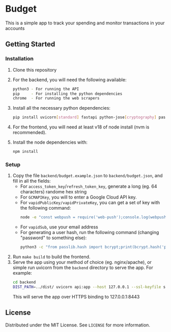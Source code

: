 # Budget

This is a simple app to track your spending and monitor transactions in your accounts

## Getting Started

### Installation

1. Clone this repository
2. For the backend, you will need the following available:
   ```sh
   python3 - For running the API
   pip     - For installing the python dependencies
   chrome  - For running the web scrapers
   ```

3. Install all the necessary python dependencies:
   ```sh
   pip install uvicorn[standard] fastapi python-jose[cryptography] passlib python-multipart jinja2
   ```

4. For the frontend, you will need at least v18 of node install (nvm is recommended).

5. Install the node dependencies with:
   ```sh
   npm install
   ```

### Setup

1. Copy the file `backend/budget.example.json` to `backend/budget.json`, and fill in all the fields:
   - For `access_token_key`/`refresh_token_key`, generate a long (eg. 64 characters) randome hex string
   - For `GCMAPIKey`, you will to enter a Google Cloud API key.
   - For `vapidPublicKey/vapidPrivateKey`, you can get a set of key with the following command:
      ```sh
      node -e "const webpush = require('web-push');console.log(webpush.generateVAPIDKeys());"
      ```
   - For `vapidSub`, use your email address
   - For generating a user hash, run the following command (changing "password" to something else):
      ```sh
      python3 -c "from passlib.hash import bcrypt;print(bcrypt.hash('password'))"
      ```
2. Run `make build` to build the frontend.
3. Serve the app using your method of choice (eg. nginx/apache), or simple run uvicorn from the `backend` directory to serve the app. For example:
   ```sh
   cd backend
   DIST_PATH=../dist/ uvicorn api:app --host 127.0.0.1 --ssl-keyfile sslkey.pem --ssl-certfile sslcert.pem --port 8443
   ```
   This will serve the app over HTTPS binding to 127.0.0.1:8443

## License

Distributed under the MIT License. See `LICENSE` for more information.
